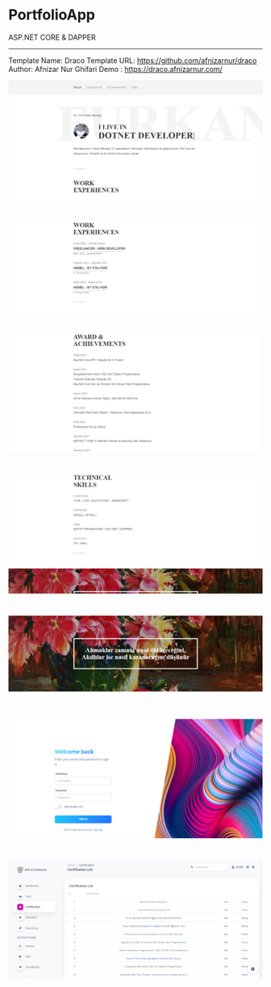 # PortfolioApp
ASP.NET CORE &amp; DAPPER
            
----

Template Name: Draco
Template URL: https://github.com/afnizarnur/draco
Author: Afnizar Nur Ghifari
Demo : https://draco.afnizarnur.com/


![github](/PortfolioApp.Web/wwwroot/Project_Images/1.PNG)
#
![github](/PortfolioApp.Web/wwwroot/Project_Images/2.PNG)
#
![github](/PortfolioApp.Web/wwwroot/Project_Images/3.PNG)
#
![github](/PortfolioApp.Web/wwwroot/Project_Images/4.PNG)
#
![github](/PortfolioApp.Web/wwwroot/Project_Images/5.PNG)
#
![github](/PortfolioApp.Web/wwwroot/Project_Images/6.PNG)
#
![github](/PortfolioApp.Web/wwwroot/Project_Images/7.PNG)

